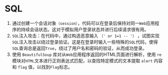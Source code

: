 # SQL

1. 通过创建一个会话对象`（session）`，代码可以在登录后保持对同一`Web`应用程序的持续会话状态。这对于模拟用户登录状态并进行后续请求很有用。
2. `SQL`注入攻击：在代码中，通过构造恶意输入 `（' or 1=1 -- '）` ，试图实现`SQL`注入攻击以绕过登录验证。这是在登录时输入一些特殊的`SQL`代码，使得`SQL`查询总是返回`True`，绕过了用户名和密码的验证，从而成功登录。
3. 使用 `BeautifulSoup` 库对从`Web`应用程序返回的HTML页面进行解析，使用 `re` 模块对`HTML`文本进行正则表达式匹配，以查找特定模式的文本提取 `alert` 内容和 `flag` 值，以找到`Flag`标志。
